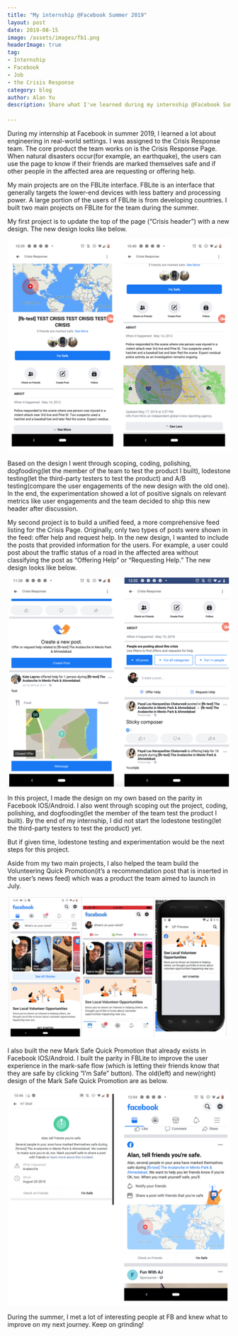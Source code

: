 ```yaml
---
title: "My internship @Facebook Summer 2019"
layout: post
date: 2019-08-15
image: /assets/images/fb1.png
headerImage: true
tag:
- Internship
- Facebook
- Job
- the Crisis Response
category: blog
author: Alan Yu
description: Share what I've learned during my internship @Facebook Summer 2019

---
```


During my internship at Facebook in summer 2019, I learned a lot about engineering in real-world settings. I was assigned to the Crisis Response team. The core product the team works on is the Crisis Response Page. When natural disasters occur(for example, an earthquake), the users can use the page to know if their friends are marked themselves safe and if other people in the affected area are requesting or offering help. 

My main projects are on the FBLite interface. FBLite is an interface that generally targets the lower-end devices with less battery and processing power. A large portion of the users of FBLite is from developing countries. I built two main projects on FBLite for the team during the summer. 

My first project is to update the top of the page (“Crisis header”) with a new design. The new design looks like below. 

<img src="https://github.com/AlanFermat/AlanFermat.github.io/blob/master/assets/images/fb2.png?raw=true">


Based on the design I went through scoping, coding, polishing, dogfooding(let the member of the team to test the product I built), lodestone testing(let the third-party testers to test the product) and A/B testing(compare the user engagements of the new design with the old one). In the end, the experimentation showed a lot of positive signals on relevant metrics like user engagements and the team decided to ship this new header after discussion.

My second project is to build a unified feed, a more comprehensive feed listing for the Crisis Page. Originally, only two types of posts were shown in the feed: offer help and request help. In the new design, I wanted to include the posts that provided information for the users. For example, a user could post about the traffic status of a road in the affected area without classifying the post as “Offering Help” or “Requesting Help.” The new design looks like below.

<img src="https://github.com/AlanFermat/AlanFermat.github.io/blob/master/assets/images/fb3.png?raw=true">

In this project, I made the design on my own based on the parity in Facebook IOS/Android. I also went through scoping out the project, coding, polishing, and dogfooding(let the member of the team test the product I built). By the end of my internship, I did not start the lodestone testing(let the third-party testers to test the product) yet. 

But if given time, lodestone testing and experimentation would be the next steps for this project. 

Aside from my two main projects, I also helped the team build the Volunteering Quick Promotion(it’s a recommendation post that is inserted in the user’s news feed) which was a product the team aimed to launch in July. 

<img src="https://github.com/AlanFermat/AlanFermat.github.io/blob/master/assets/images/fb4.png?raw=true">

I also built the new Mark Safe Quick Promotion that already exists in Facebook IOS/Android. I built the parity in FBLite to improve the user experience in the mark-safe flow (which is letting their friends know that they are safe by clicking “I’m Safe” button). The old(left) and new(right) design of the Mark Safe Quick Promotion are as below.

<img src="https://github.com/AlanFermat/AlanFermat.github.io/blob/master/assets/images/fb5.png?raw=true">

During the summer, I met a lot of interesting people at FB and knew what to improve on my next journey. Keep on grinding!








